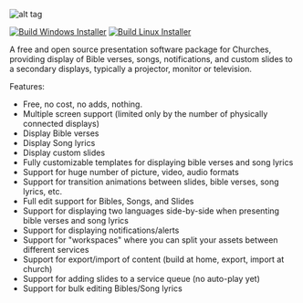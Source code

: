![alt tag](https://github.com/wnbittle/praisenter/blob/master/site-logo.png)

[![Build Windows Installer](https://github.com/wnbittle/praisenter/actions/workflows/build-windows-msi.yml/badge.svg)](https://github.com/wnbittle/praisenter/actions/workflows/build-windows-msi.yml)
[![Build Linux Installer](https://github.com/wnbittle/praisenter/actions/workflows/bulid-linux-deb.yml/badge.svg)](https://github.com/wnbittle/praisenter/actions/workflows/bulid-linux-deb.yml)

A free and open source presentation software package for Churches, providing display of Bible verses, songs, notifications, and custom slides to a secondary displays, typically a projector, monitor or television.

Features:
* Free, no cost, no adds, nothing.
* Multiple screen support (limited only by the number of physically connected displays)
* Display Bible verses
* Display Song lyrics
* Display custom slides
* Fully customizable templates for displaying bible verses and song lyrics
* Support for huge number of picture, video, audio formats
* Support for transition animations between slides, bible verses, song lyrics, etc.
* Full edit support for Bibles, Songs, and Slides
* Support for displaying two languages side-by-side when presenting bible verses and song lyrics
* Support for displaying notifications/alerts
* Support for "workspaces" where you can split your assets between different services
* Support for export/import of content (build at home, export, import at church)
* Support for adding slides to a service queue (no auto-play yet)
* Support for bulk editing Bibles/Song lyrics
